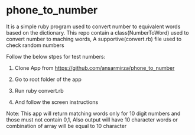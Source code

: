 # phone_to_number
It is a simple ruby program used to convert number to equivalent words based on the dictionary.
This repo contain a class(NumberToWord) used to convert number to maching words, A supportive(convert.rb) file used to check random numbers

Follow the below stpes for test numbers:

1) Clone App from https://github.com/ansarmirza/phone_to_number

2) Go to root folder of the app

3) Run ruby convert.rb 

4) And follow the screen instructions

Note: This app will return matching words only for 10 digit numbers and those must not contain 0,1, Also output will have 10 character words or combination of array will be equal to 10 character
